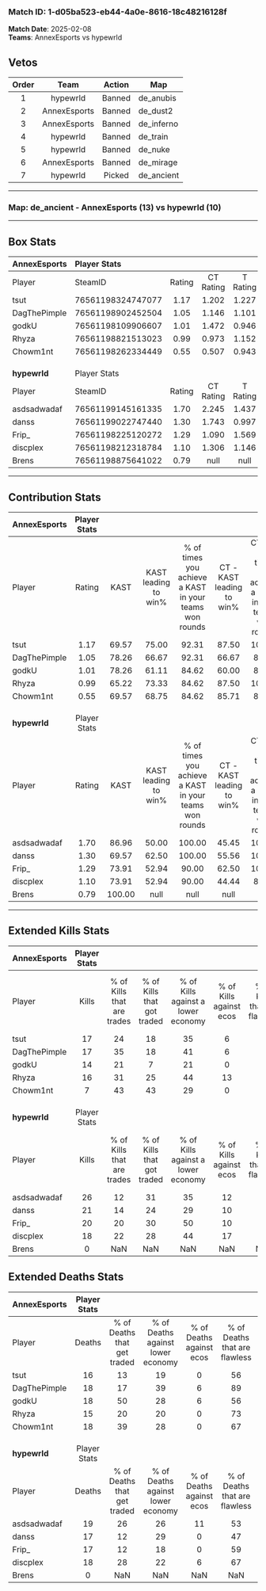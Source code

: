 ### Match ID: 1-d05ba523-eb44-4a0e-8616-18c48216128f  
**Match Date**: 2025-02-08  
**Teams**: AnnexEsports vs hypewrld  

## Vetos  

| Order | Team | Action | Map |
| :---: | :--: | :----: | --- |
| 1 | hypewrld | Banned | de_anubis |
| 2 | AnnexEsports | Banned | de_dust2 |
| 3 | AnnexEsports | Banned | de_inferno |
| 4 | hypewrld | Banned | de_train |
| 5 | hypewrld | Banned | de_nuke |
| 6 | AnnexEsports | Banned | de_mirage |
| 7 | hypewrld | Picked | de_ancient |

---  

### **Map**: de_ancient - AnnexEsports (13) vs hypewrld (10)  
---  

## Box Stats  

| **AnnexEsports** | Player Stats      |        |           |          |        |       |       |         |        |      |     |
| :- | :- | :-: | :-: | :-: | :-: | :-: | :-: | :-: | :-: | :-: | :-: |
| Player           | SteamID           | Rating | CT Rating | T Rating |  KAST  |  ADR  | Kills | Assists | Deaths | K/D  | HS% |
| tsut             | 76561198324747077 |  1.17  |   1.202   |  1.227   | 69.57  | 95.1  |  17   |    6    |   16   | 1.06 | 76  |
| DagThePimple     | 76561198902452504 |  1.05  |   1.146   |  1.101   | 78.26  | 57.7  |  17   |    3    |   18   | 0.94 | 41  |
| godkU            | 76561198109906607 |  1.01  |   1.472   |  0.946   | 78.26  | 73.7  |  14   |    8    |   18   | 0.78 | 50  |
| Rhyza            | 76561198821513023 |  0.99  |   0.973   |  1.152   | 65.22  | 58.7  |  16   |    2    |   15   | 1.07 | 68  |
| Chowm1nt         | 76561198262334449 |  0.55  |   0.507   |  0.943   | 69.57  | 36.4  |   7   |    5    |   18   | 0.39 | 57  |
|                  |                   |        |           |          |        |       |       |         |        |      |     |
|                  |                   |        |           |          |        |       |       |         |        |      |     |
|                  |                   |        |           |          |        |       |       |         |        |      |     |
| **hypewrld**     | Player Stats      |        |           |          |        |       |       |         |        |      |     |
| Player           | SteamID           | Rating | CT Rating | T Rating |  KAST  |  ADR  | Kills | Assists | Deaths | K/D  | HS% |
| asdsadwadaf      | 76561199145161335 |  1.70  |   2.245   |  1.437   | 86.96  | 131.5 |  26   |   11    |   19   | 1.37 | 65  |
| danss            | 76561199022747440 |  1.30  |   1.743   |  0.997   | 69.57  | 99.6  |  21   |    5    |   17   | 1.24 | 61  |
| Frip_            | 76561198225120272 |  1.29  |   1.090   |  1.569   | 73.91  | 96.4  |  20   |    6    |   17   | 1.18 | 35  |
| discplex         | 76561198212318784 |  1.10  |   1.306   |  1.146   | 73.91  | 72.4  |  18   |    3    |   18   | 1.00 | 55  |
| Brens            | 76561198875641022 |  0.79  |   null    |   null   | 100.00 |  0.0  |   0   |    0    |   0    | 0.00 |  0  |
---  

## Contribution Stats  

| **AnnexEsports** | Player Stats |        |                      |                                                        |                           |                                                             |                          |                                                            |
| :- | :-: | :-: | :-: | :-: | :-: | :-: | :-: | :-: |
| Player           |    Rating    |  KAST  | KAST leading to win% | % of times you achieve a KAST in your teams won rounds | CT - KAST leading to win% | CT - % of times you achieve a KAST in your teams won rounds | T - KAST leading to win% | T - % of times you achieve a KAST in your teams won rounds |
| tsut             |     1.17     | 69.57  |        75.00         |                         92.31                          |           87.50           |                           100.00                            |          62.50           |                           83.33                            |
| DagThePimple     |     1.05     | 78.26  |        66.67         |                         92.31                          |           66.67           |                            85.71                            |          66.67           |                           100.00                           |
| godkU            |     1.01     | 78.26  |        61.11         |                         84.62                          |           60.00           |                            85.71                            |          62.50           |                           83.33                            |
| Rhyza            |     0.99     | 65.22  |        73.33         |                         84.62                          |           87.50           |                           100.00                            |          57.14           |                           66.67                            |
| Chowm1nt         |     0.55     | 69.57  |        68.75         |                         84.62                          |           85.71           |                            85.71                            |          55.56           |                           83.33                            |
|                  |              |        |                      |                                                        |                           |                                                             |                          |                                                            |
|                  |              |        |                      |                                                        |                           |                                                             |                          |                                                            |
|                  |              |        |                      |                                                        |                           |                                                             |                          |                                                            |
| **hypewrld**     | Player Stats |        |                      |                                                        |                           |                                                             |                          |                                                            |
| Player           |    Rating    |  KAST  | KAST leading to win% | % of times you achieve a KAST in your teams won rounds | CT - KAST leading to win% | CT - % of times you achieve a KAST in your teams won rounds | T - KAST leading to win% | T - % of times you achieve a KAST in your teams won rounds |
| asdsadwadaf      |     1.70     | 86.96  |        50.00         |                         100.00                         |           45.45           |                           100.00                            |          55.56           |                           100.00                           |
| danss            |     1.30     | 69.57  |        62.50         |                         100.00                         |           55.56           |                           100.00                            |          71.43           |                           100.00                           |
| Frip_            |     1.29     | 73.91  |        52.94         |                         90.00                          |           62.50           |                           100.00                            |          44.44           |                           80.00                            |
| discplex         |     1.10     | 73.91  |        52.94         |                         90.00                          |           44.44           |                            80.00                            |          62.50           |                           100.00                           |
| Brens            |     0.79     | 100.00 |         null         |                          null                          |           null            |                            null                             |           null           |                            null                            |
---  

## Extended Kills Stats  

| **AnnexEsports** | Player Stats |                            |                            |                                    |                         |                              |                                 |                                       |                    |           |
| :- | :-: | :-: | :-: | :-: | :-: | :-: | :-: | :-: | :-: | :-: |
| Player           |    Kills     | % of Kills that are trades | % of Kills that got traded | % of Kills against a lower economy | % of Kills against ecos | % of Kills that are flawless | % of Kills that are close duels | % of Kills that are assisted by flash | Pistol Round Kills | AWP Kills |
| tsut             |      17      |             24             |             18             |                 35                 |            6            |              53              |                6                |                   0                   |         2          |     0     |
| DagThePimple     |      17      |             35             |             18             |                 41                 |            6            |              59              |                0                |                   6                   |         0          |     4     |
| godkU            |      14      |             21             |             7              |                 21                 |            0            |              50              |               14                |                   0                   |         1          |     0     |
| Rhyza            |      16      |             31             |             25             |                 44                 |           13            |              69              |                6                |                   0                   |         2          |     0     |
| Chowm1nt         |      7       |             43             |             43             |                 29                 |            0            |              43              |               29                |                   0                   |         1          |     0     |
|                  |              |                            |                            |                                    |                         |                              |                                 |                                       |                    |           |
|                  |              |                            |                            |                                    |                         |                              |                                 |                                       |                    |           |
|                  |              |                            |                            |                                    |                         |                              |                                 |                                       |                    |           |
| **hypewrld**     | Player Stats |                            |                            |                                    |                         |                              |                                 |                                       |                    |           |
| Player           |    Kills     | % of Kills that are trades | % of Kills that got traded | % of Kills against a lower economy | % of Kills against ecos | % of Kills that are flawless | % of Kills that are close duels | % of Kills that are assisted by flash | Pistol Round Kills | AWP Kills |
| asdsadwadaf      |      26      |             12             |             31             |                 35                 |           12            |              73              |                0                |                   8                   |         2          |     5     |
| danss            |      21      |             14             |             24             |                 29                 |           10            |              62              |                5                |                   0                   |         0          |     0     |
| Frip_            |      20      |             20             |             30             |                 50                 |           10            |              70              |                5                |                   0                   |         3          |     2     |
| discplex         |      18      |             22             |             28             |                 44                 |           17            |              67              |                0                |                   0                   |         2          |     0     |
| Brens            |      0       |            NaN             |            NaN             |                NaN                 |           NaN           |             NaN              |               NaN               |                  NaN                  |        null        |   null    |
## Extended Deaths Stats  

| **AnnexEsports** | Player Stats |                             |                                   |                          |                               |                            |                           |               |
| :- | :-: | :-: | :-: | :-: | :-: | :-: | :-: | :-: |
| Player           |    Deaths    | % of Deaths that get traded | % of Deaths against lower economy | % of Deaths against ecos | % of Deaths that are flawless | % of Deaths that are close | % of Deaths while blinded | Deaths to AWP |
| tsut             |      16      |             13              |                19                 |            0             |              56               |             13             |             0             |       0       |
| DagThePimple     |      18      |             17              |                39                 |            6             |              89               |             0              |             0             |       2       |
| godkU            |      18      |             50              |                28                 |            6             |              56               |             0              |             6             |       2       |
| Rhyza            |      15      |             20              |                20                 |            0             |              73               |             0              |             7             |       2       |
| Chowm1nt         |      18      |             39              |                28                 |            0             |              67               |             0              |             0             |       1       |
|                  |              |                             |                                   |                          |                               |                            |                           |               |
|                  |              |                             |                                   |                          |                               |                            |                           |               |
|                  |              |                             |                                   |                          |                               |                            |                           |               |
| **hypewrld**     | Player Stats |                             |                                   |                          |                               |                            |                           |               |
| Player           |    Deaths    | % of Deaths that get traded | % of Deaths against lower economy | % of Deaths against ecos | % of Deaths that are flawless | % of Deaths that are close | % of Deaths while blinded | Deaths to AWP |
| asdsadwadaf      |      19      |             26              |                26                 |            11            |              53               |             16             |             5             |       2       |
| danss            |      17      |             12              |                29                 |            0             |              47               |             6              |             0             |       1       |
| Frip_            |      17      |             12              |                18                 |            0             |              59               |             6              |             0             |       1       |
| discplex         |      18      |             28              |                22                 |            6             |              67               |             6              |             0             |       0       |
| Brens            |      0       |             NaN             |                NaN                |           NaN            |              NaN              |            NaN             |            NaN            |     null      |
